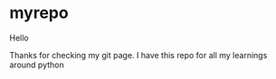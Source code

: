 # myrepo
Hello 

Thanks for checking my git page. I have this repo for all my learnings around python
